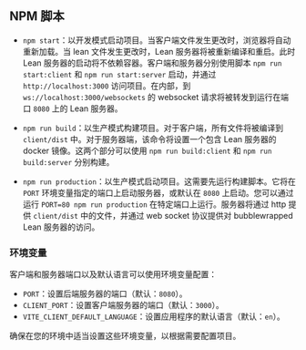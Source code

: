 ## NPM 脚本

* `npm start`：以开发模式启动项目。当客户端文件发生更改时，浏览器将自动重新加载。当 lean 文件发生更改时，Lean 服务器将被重新编译和重启。此时 Lean 服务器的启动将不依赖容器。客户端和服务器分别使用脚本 `npm run start:client` 和 `npm run start:server` 启动，并通过 `http://localhost:3000` 访问项目。在内部，到 `ws://localhost:3000/websockets` 的 websocket 请求将被转发到运行在端口 `8080` 上的 Lean 服务器。

* `npm run build`：以生产模式构建项目。对于客户端，所有文件将被编译到 `client/dist` 中。对于服务器端，该命令将设置一个包含 Lean 服务器的 docker 镜像。这两个部分可以使用 `npm run build:client` 和 `npm run build:server` 分别构建。

* `npm run production`：以生产模式启动项目。这需要先运行构建脚本。它将在 `PORT` 环境变量指定的端口上启动服务器，或默认在 `8080` 上启动。您可以通过运行 `PORT=80 npm run production` 在特定端口上运行。服务器将通过 http 提供 `client/dist` 中的文件，并通过 web socket 协议提供对 bubblewrapped Lean 服务器的访问。

### 环境变量

客户端和服务器端口以及默认语言可以使用环境变量配置：

* `PORT`：设置后端服务器的端口（默认：`8080`）。
* `CLIENT_PORT`：设置客户端服务器的端口（默认：`3000`）。
* `VITE_CLIENT_DEFAULT_LANGUAGE`：设置应用程序的默认语言（默认：`en`）。

确保在您的环境中适当设置这些环境变量，以根据需要配置项目。
